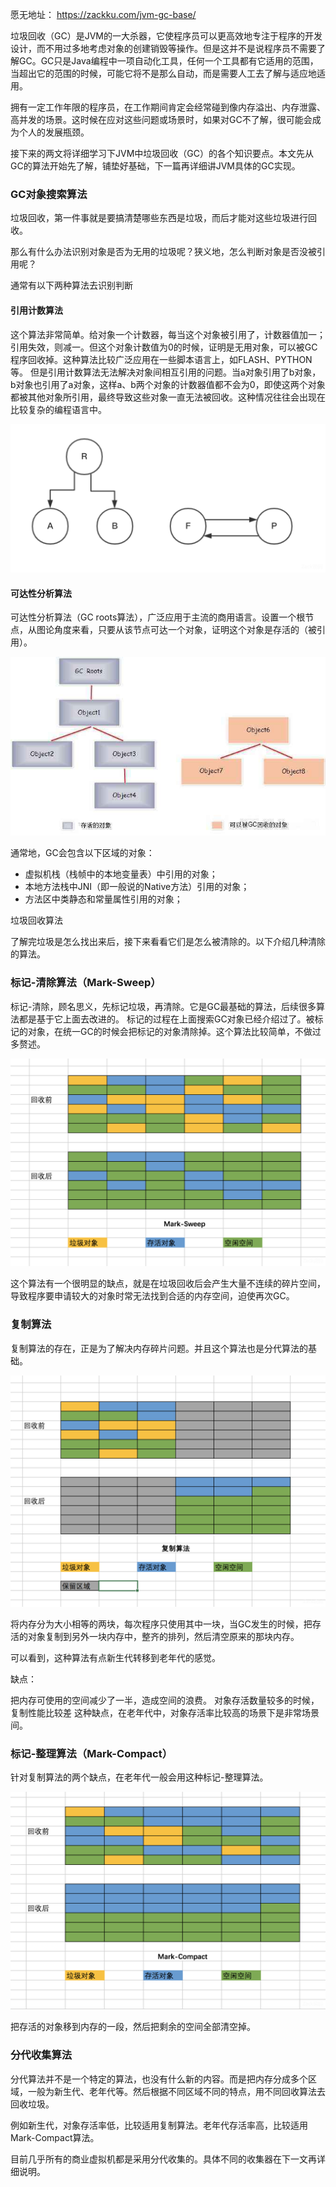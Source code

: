 愿无地址：
https://zackku.com/jvm-gc-base/

垃圾回收（GC）是JVM的一大杀器，它使程序员可以更高效地专注于程序的开发设计，而不用过多地考虑对象的创建销毁等操作。但是这并不是说程序员不需要了解GC。GC只是Java编程中一项自动化工具，任何一个工具都有它适用的范围，当超出它的范围的时候，可能它将不是那么自动，而是需要人工去了解与适应地适用。

拥有一定工作年限的程序员，在工作期间肯定会经常碰到像内存溢出、内存泄露、高并发的场景。这时候在应对这些问题或场景时，如果对GC不了解，很可能会成为个人的发展瓶颈。

接下来的两文将详细学习下JVM中垃圾回收（GC）的各个知识要点。本文先从GC的算法开始先了解，铺垫好基础，下一篇再详细讲JVM具体的GC实现。

### GC对象搜索算法
垃圾回收，第一件事就是要搞清楚哪些东西是垃圾，而后才能对这些垃圾进行回收。

那么有什么办法识别对象是否为无用的垃圾呢？狭义地，怎么判断对象是否没被引用呢？

通常有以下两种算法去识别判断

#### 引用计数算法
这个算法非常简单。给对象一个计数器，每当这个对象被引用了，计数器值加一；引用失效，则减一。但这个对象计数值为0的时候，证明是无用对象，可以被GC程序回收掉。这种算法比较广泛应用在一些脚本语言上，如FLASH、PYTHON等。
但是引用计数算法无法解决对象间相互引用的问题。当a对象引用了b对象，b对象也引用了a对象，这样a、b两个对象的计数器值都不会为0，即使这两个对象都被其他对象所引用，最终导致这些对象一直无法被回收。这种情况往往会出现在比较复杂的编程语言中。

![1](images/2-1.png)

#### 可达性分析算法
可达性分析算法（GC roots算法），广泛应用于主流的商用语言。设置一个根节点，从图论角度来看，只要从该节点可达一个对象，证明这个对象是存活的（被引用）。

![1](images/2-2.png)

通常地，GC会包含以下区域的对象：

- 虚拟机栈（栈帧中的本地变量表）中引用的对象；
- 本地方法栈中JNI（即一般说的Native方法）引用的对象；
- 方法区中类静态和常量属性引用的对象；

垃圾回收算法

了解完垃圾是怎么找出来后，接下来看看它们是怎么被清除的。以下介绍几种清除的算法。

### 标记-清除算法（Mark-Sweep）
标记-清除，顾名思义，先标记垃圾，再清除。它是GC最基础的算法，后续很多算法都是基于它上面去改进的。
标记的过程在上面搜索GC对象已经介绍过了。被标记的对象，在统一GC的时候会把标记的对象清除掉。这个算法比较简单，不做过多赘述。

![1](images/2-3.png)

这个算法有一个很明显的缺点，就是在垃圾回收后会产生大量不连续的碎片空间，导致程序要申请较大的对象时常无法找到合适的内存空间，迫使再次GC。

### 复制算法
复制算法的存在，正是为了解决内存碎片问题。并且这个算法也是分代算法的基础。

![1](images/2-4.png)

将内存分为大小相等的两块，每次程序只使用其中一块，当GC发生的时候，把存活的对象复制到另外一块内存中，整齐的排列，然后清空原来的那块内存。

可以看到，这种算法有点新生代转移到老年代的感觉。

缺点：

把内存可使用的空间减少了一半，造成空间的浪费。
对象存活数量较多的时候，复制性能比较差
这种缺点，在老年代中，对象存活率比较高的场景下是非常场景间。

### 标记-整理算法（Mark-Compact）
针对复制算法的两个缺点，在老年代一般会用这种标记-整理算法。

![1](images/2-5.png)

把存活的对象移到内存的一段，然后把剩余的空间全部清空掉。


### 分代收集算法
分代算法并不是一个特定的算法，也没有什么新的内容。而是把内存分成多个区域，一般为新生代、老年代等。然后根据不同区域不同的特点，用不同回收算法去回收垃圾。

例如新生代，对象存活率低，比较适用复制算法。老年代存活率高，比较适用Mark-Compact算法。

目前几乎所有的商业虚拟机都是采用分代收集的。具体不同的收集器在下一文再详细说明。
